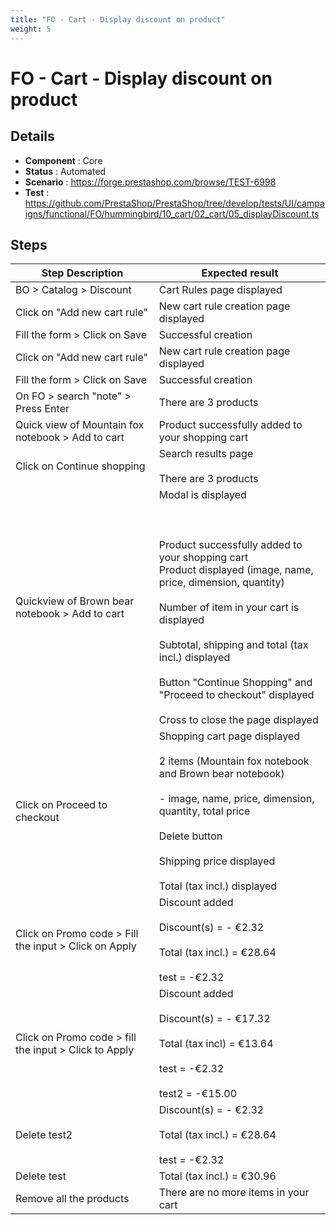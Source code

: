```yaml
---
title: "FO - Cart - Display discount on product"
weight: 5
---
```


# FO - Cart - Display discount on product
## Details
* **Component** : Core
* **Status** : Automated
* **Scenario** : https://forge.prestashop.com/browse/TEST-6998
* **Test** : https://github.com/PrestaShop/PrestaShop/tree/develop/tests/UI/campaigns/functional/FO/hummingbird/10_cart/02_cart/05_displayDiscount.ts

## Steps
| Step Description | Expected result |
| ----- | ----- |
| BO > Catalog > Discount | Cart Rules page displayed |
| Click on "Add new cart rule" | New cart rule creation page displayed |
| Fill the form > Click on Save | Successful creation |
| Click on "Add new cart rule" | New cart rule creation page displayed |
| Fill the form > Click on Save | Successful creation |
| On FO > search "note" > Press Enter | There are 3 products |
| Quick view of Mountain fox notebook > Add to cart | Product successfully added to your shopping cart |
| Click on Continue shopping | Search results page<br><br>There are 3 products |
| Quickview of Brown bear notebook > Add to cart | Modal is displayed<br><br> <br><br>Product successfully added to your shopping cart<br>Product displayed (image, name, price, dimension, quantity)<br><br>Number of item in your cart is displayed<br><br>Subtotal, shipping and total (tax incl.) displayed<br><br>Button "Continue Shopping" and "Proceed to checkout" displayed<br><br>Cross to close the page displayed |
| Click on Proceed to checkout | Shopping cart page displayed<br><br>2 items (Mountain fox notebook and Brown bear notebook)<br><br>- image, name, price, dimension, quantity, total price<br><br>Delete button<br><br>Shipping price displayed<br><br>Total (tax incl.) displayed |
| Click on Promo code > Fill the input > Click on Apply | Discount added <br><br>Discount(s) = - €2.32<br><br>Total (tax incl.) = €28.64<br><br>test = -€2.32 |
| Click on Promo code > fill the input > Click to Apply | Discount added <br><br>Discount(s) = - €17.32<br><br>Total (tax incl) = €13.64<br><br>test = -€2.32<br><br>test2 = -€15.00 |
| Delete test2 | Discount(s) = - €2.32<br><br>Total (tax incl.) = €28.64<br><br>test = -€2.32 |
| Delete test | Total (tax incl.) = €30.96 |
| Remove all the products | There are no more items in your cart |
